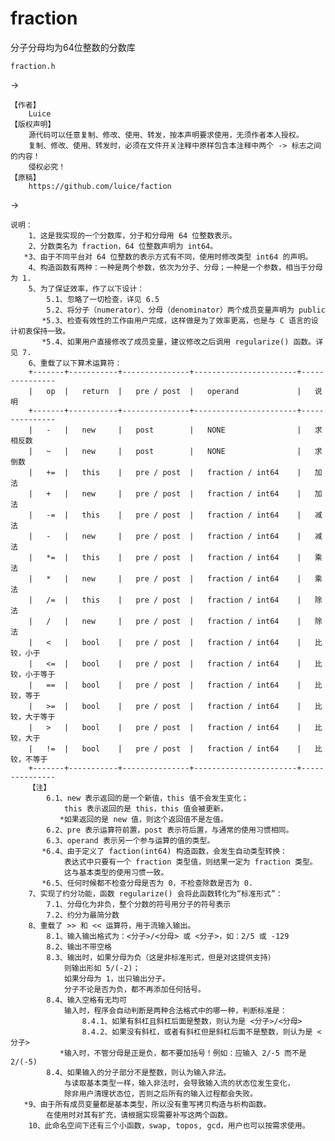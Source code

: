 # fraction
分子分母均为64位整数的分数库

    fraction.h
    
->

    【作者】
        Luice
    【版权声明】
        源代码可以任意复制、修改、使用、转发，按本声明要求使用，无须作者本人授权。
        复制、修改、使用、转发时，必须在文件开关注释中原样包含本注释中两个 -> 标志之间的内容！
        侵权必究！
    【原稿】
        https://github.com/luice/faction
        
->

    说明：
        1、这是我实现的一个分数库，分子和分母用 64 位整数表示。
        2、分数类名为 fraction，64 位整数声明为 int64。
       *3、由于不同平台对 64 位整数的表示方式有不同，使用时修改类型 int64 的声明。
        4、构造函数有两种：一种是两个参数，依次为分子、分母；一种是一个参数，相当于分母为 1.
        5、为了保证效率，作了以下设计：
            5.1、忽略了一切检查，详见 6.5
            5.2、将分子（numerator）、分母（denominator）两个成员变量声明为 public
           *5.3、检查有效性的工作由用户完成，这样做是为了效率更高，也是与 C 语言的设计初衷保持一致。
           *5.4、如果用户直接修改了成员变量，建议修改之后调用 regularize() 函数。详见 7.
        6、重载了以下算术运算符：
        +-------+-----------+---------------+-----------------------+---------------
        |   op  |   return  |   pre / post  |   operand             |   说明
        +-------+-----------+---------------+-----------------------+---------------
        |   -   |   new     |   post        |   NONE                |   求相反数
        |   ~   |   new     |   post        |   NONE                |   求倒数
        |   +=  |   this    |   pre / post  |   fraction / int64    |   加法
        |   +   |   new     |   pre / post  |   fraction / int64    |   加法
        |   -=  |   this    |   pre / post  |   fraction / int64    |   减法
        |   -   |   new     |   pre / post  |   fraction / int64    |   减法
        |   *=  |   this    |   pre / post  |   fraction / int64    |   乘法
        |   *   |   new     |   pre / post  |   fraction / int64    |   乘法
        |   /=  |   this    |   pre / post  |   fraction / int64    |   除法
        |   /   |   new     |   pre / post  |   fraction / int64    |   除法
        |   <   |   bool    |   pre / post  |   fraction / int64    |   比较，小于
        |   <=  |   bool    |   pre / post  |   fraction / int64    |   比较，小于等于
        |   ==  |   bool    |   pre / post  |   fraction / int64    |   比较，等于
        |   >=  |   bool    |   pre / post  |   fraction / int64    |   比较，大于等于
        |   >   |   bool    |   pre / post  |   fraction / int64    |   比较，大于
        |   !=  |   bool    |   pre / post  |   fraction / int64    |   比较，不等于
        +-------+-----------+---------------+-----------------------+---------------
        【注】
            6.1、new 表示返回的是一个新值，this 值不会发生变化；
                this 表示返回的是 this，this 值会被更新。
               *如果返回的是 new 值，则这个返回值不是左值。
            6.2、pre 表示运算符前置，post 表示符后置，与通常的使用习惯相同。
            6.3、operand 表示另一个参与运算的值的类型。
           *6.4、由于定义了 faction(int64) 构造函数，会发生自动类型转换：
                表达式中只要有一个 fraction 类型值，则结果一定为 fraction 类型。
                这与基本类型的使用习惯一致。
           *6.5、任何时候都不检查分母是否为 0，不检查除数是否为 0.
        7、实现了约分功能，函数 regularize() 会将此函数转化为“标准形式”：
            7.1、分母化为非负，整个分数的符号用分子的符号表示
            7.2、约分为最简分数
        8、重载了 >> 和 << 运算符，用于流输入输出。
            8.1、输入输出格式为：<分子>/<分母> 或 <分子>，如：2/5 或 -129
            8.2、输出不带空格
            8.3、输出时，如果分母为负（这是非标准形式，但是对这提供支持）
                则输出形如 5/(-2)；
                如果分母为 1，岀只输出分子。
                分子不论是否为负，都不再添加任何括号。
            8.4、输入空格有无均可
                输入时，程序会自动判断是两种合法格式中的哪一种，判断标准是：
                    8.4.1、如果有斜杠且斜杠后面是整数，则认为是 <分子>/<分母>
                    8.4.2、如果没有斜杠，或者有斜杠但是斜杠后面不是整数，则认为是 <分子>
               *输入时，不管分母是正是负，都不要加括号！例如：应输入 2/-5 而不是 2/(-5)
            8.4、如果输入的分子部分不是整数，则认为输入非法。
                与读取基本类型一样，输入非法时，会导致输入流的状态位发生变化，
                除非用户清理状态位，否则之后所有的输入过程都会失败。
       *9、由于所有成员变量都是基本类型，所以没有重写拷贝构造与析构函数。
            在使用时对其有扩充，请根据实现需要补写这两个函数。
        10、此命名空间下还有三个小函数，swap, topos, gcd，用户也可以按需求使用。
        
